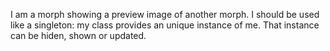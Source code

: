 I am a morph showing a preview image of another morph.  I should be used like a singleton: my class provides an unique instance of me. That instance can be hiden, shown or updated.
